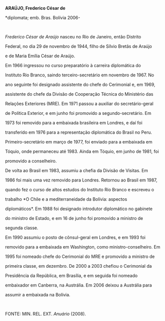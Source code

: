 **ARAÚJO, Frederico César de**



\*diplomata; emb. Bras. Bolívia 2006-



 



*Frederico César de Araújo* nasceu no Rio de Janeiro, então Distrito

Federal, no dia 29 de novembro de 1944, filho de Sílvio Bretãs de Araújo

e de Maria Emília César de Araújo.



Em 1966 ingressou no curso preparatório à carreira diplomática do

Instituto Rio Branco, saindo terceiro-secretário em novembro de 1967. No

ano seguinte foi designado assistente do chefe do Cerimonial e, em 1969,

assistente do chefe da Divisão de Cooperação Técnica do Ministério das

Relações Exteriores (MRE). Em 1971 passou a auxiliar do secretário-geral

de Política Exterior, e em junho foi promovido a segundo-secretário. Em

1973 foi removido para a embaixada brasileira em Londres, e daí foi

transferido em 1976 para a representação diplomática do Brasil no Peru.

Primeiro-secretário em março de 1977, foi enviado para a embaixada em

Tóquio, onde permaneceu até 1983. Ainda em Tóquio, em junho de 1981, foi

promovido a conselheiro.



De volta ao Brasil em 1983, assumiu a chefia da Divisão de Visitas. Em

1986 foi mais uma vez removido para Londres. Retornou ao Brasil em 1987,

quando fez o curso de altos estudos do Instituto Rio Branco e escreveu o

trabalho *O Chile e a mediterraneidade da Bolívia: aspectos

diplomáticos*. Em 1988 foi designado introdutor diplomático no gabinete

do ministro de Estado, e em 16 de junho foi promovido a ministro de

segunda classe.



Em 1990 assumiu o posto de cônsul-geral em Londres, e em 1993 foi

removido para a embaixada em Washington, como ministro-conselheiro. Em

1995 foi nomeado chefe do Cerimonial do MRE e promovido a ministro de

primeira classe, em dezembro. De 2000 a 2003 chefiou o Cerimonial da

Presidência da República, em Brasília, e em seguida foi nomeado

embaixador em Canberra, na Austrália. Em 2006 deixou a Austrália para

assumir a embaixada na Bolívia.



 



FONTE: MIN. REL. EXT. *Anuário* (2008).

